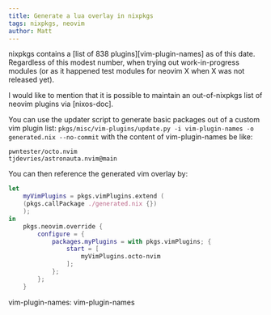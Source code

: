```yaml
---
title: Generate a lua overlay in nixpkgs
tags: nixpkgs, neovim
author: Matt
---
```


nixpkgs contains a [list of 838 plugins][vim-plugin-names] as of this date.
Regardless of this modest number, when trying out work-in-progress modules (or
as it happened test modules for neovim X when X was not released yet).

I would like to mention that it is possible to maintain an out-of-nixpkgs list
of neovim plugins via [nixos-doc].


You can use the updater script to generate basic packages out of a custom vim
plugin list:
`
pkgs/misc/vim-plugins/update.py -i vim-plugin-names -o generated.nix --no-commit
`
with the content of vim-plugin-names be like:
```
pwntester/octo.nvim
tjdevries/astronauta.nvim@main
```
You can then reference the generated vim overlay by:
```nix
let
	myVimPlugins = pkgs.vimPlugins.extend (
	(pkgs.callPackage ./generated.nix {})
	);
in
	pkgs.neovim.override {
		configure = {
			packages.myPlugins = with pkgs.vimPlugins; {
				start = [
					myVimPlugins.octo-nvim
				];
			};
		};
	}

```


vim-plugin-names: vim-plugin-names

